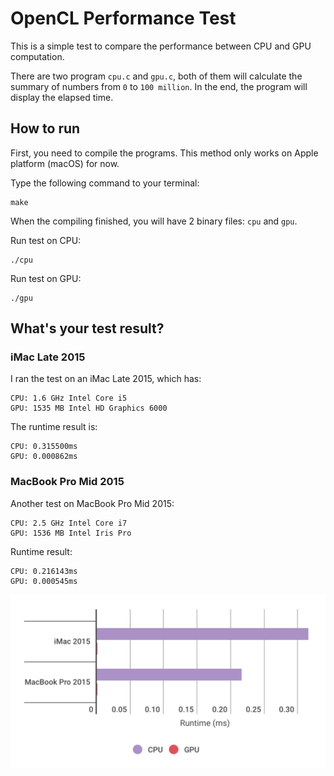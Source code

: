 # OpenCL Performance Test

This is a simple test to compare the performance between CPU and GPU computation.

There are two program `cpu.c` and `gpu.c`, both of them will calculate the summary of numbers from `0` to `100 million`. In the end, the program will display the elapsed time.

## How to run

First, you need to compile the programs. This method only works on Apple platform (macOS) for now.

Type the following command to your terminal:

```
make
```

When the compiling finished, you will have 2 binary files: `cpu` and `gpu`.

Run test on CPU:

```
./cpu
```

Run test on GPU:

```
./gpu
```

## What's your test result?

### iMac Late 2015
I ran the test on an iMac Late 2015, which has:

```
CPU: 1.6 GHz Intel Core i5
GPU: 1535 MB Intel HD Graphics 6000
```

The runtime result is:

```
CPU: 0.315500ms
GPU: 0.000862ms
```

### MacBook Pro Mid 2015

Another test on MacBook Pro Mid 2015:

```
CPU: 2.5 GHz Intel Core i7
GPU: 1536 MB Intel Iris Pro
```

Runtime result:

```
CPU: 0.216143ms
GPU: 0.000545ms
```

![](compare.png)
